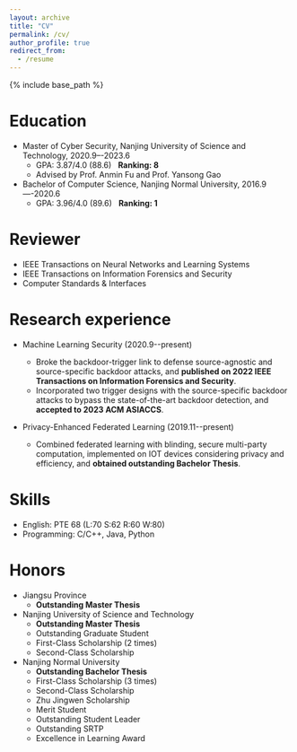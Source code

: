 ```yaml
---
layout: archive
title: "CV"
permalink: /cv/
author_profile: true
redirect_from:
  - /resume
---
```


{% include base_path %}

Education
======
* Master of Cyber Security, Nanjing University of Science and Technology, 2020.9–-2023.6
  * GPA: 3.87/4.0 (88.6) &nbsp; **Ranking: 8**
  * Advised by Prof. Anmin Fu and Prof. Yansong Gao
* Bachelor of Computer Science, Nanjing Normal University, 2016.9—-2020.6
  * GPA: 3.96/4.0 (89.6) &nbsp; **Ranking: 1**

Reviewer
======
* IEEE Transactions on Neural Networks and Learning Systems
* IEEE Transactions on Information Forensics and Security
* Computer Standards & Interfaces

Research experience
======
* Machine Learning Security (2020.9--present)
  * Broke the backdoor-trigger link to defense source-agnostic and source-specific backdoor attacks, and **published on 2022 IEEE Transactions on Information Forensics and Security**.
  * Incorporated two trigger designs with the source-specific backdoor attacks to bypass the state-of-the-art backdoor detection, and **accepted to 2023 ACM ASIACCS**.

* Privacy-Enhanced Federated Learning (2019.11--present)
  * Combined federated learning with blinding, secure multi-party computation, implemented on IOT devices considering privacy and efficiency, and **obtained outstanding Bachelor Thesis**.
  
Skills
======
* English: PTE 68 (L:70 S:62 R:60 W:80)
* Programming: C/C++, Java, Python

Honors
======
* Jiangsu Province
  * **Outstanding Master Thesis**
* Nanjing University of Science and Technology
  * **Outstanding Master Thesis**
  * Outstanding Graduate Student
  * First-Class Scholarship (2 times)
  * Second-Class Scholarship
* Nanjing Normal University
  * **Outstanding Bachelor Thesis**
  * First-Class Scholarship (3 times)
  * Second-Class Scholarship
  * Zhu Jingwen Scholarship
  * Merit Student
  * Outstanding Student Leader
  * Outstanding SRTP
  * Excellence in Learning Award
